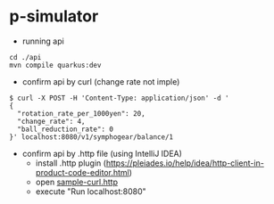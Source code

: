 # p-simulator

- running api
```
cd ./api
mvn compile quarkus:dev
```

- confirm api by curl (change rate not imple)
```
$ curl -X POST -H 'Content-Type: application/json' -d '
{
  "rotation_rate_per_1000yen": 20,
  "change_rate": 4,
  "ball_reduction_rate": 0
}' localhost:8080/v1/symphogear/balance/1
```
- confirm api by .http file (using IntelliJ IDEA)
    - install .http plugin (https://pleiades.io/help/idea/http-client-in-product-code-editor.html)
    - open [sample-curl.http](https://github.com/Takaichi00/p-simulator/blob/main/api/http/sample-curl.http)
    - execute "Run localhost:8080"
